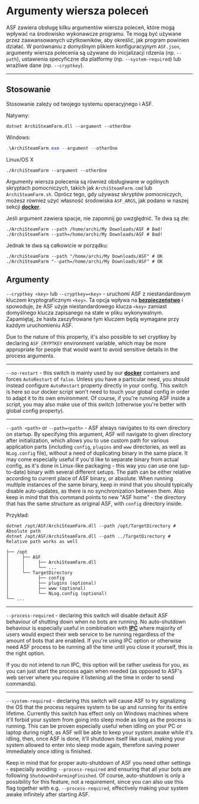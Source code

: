 # Argumenty wiersza poleceń

ASF zawiera obsługę kilku argumentów wiersza poleceń, które mogą wpływać na środowisko wykonawcze programu. Te mogą być używane przez zaawansowanych użytkowników, aby określić, jak program powinien działać. W porównaniu z domyślnym plikiem konfiguracyjnym `ASF.json`, argumenty wiersza polecenia są używane do inicjalizacji rdzenia (np. `--path`), ustawienia specyficzne dla platformy (np. `--system-required`) lub wrażliwe dane (np. `--cryptkey`).

* * *

## Stosowanie

Stosowanie zależy od twojego systemu operacyjnego i ASF.

Natywny:

```shell
dotnet ArchiSteamFarm.dll --argument --otherOne
```

Windows:

```powershell
.\ArchiSteamFarm.exe --argument --otherOne
```

Linux/OS X

```shell
./ArchiSteamFarm --argument --otherOne
```

Argumenty wiersza polecenia są również obsługiwane w ogólnych skryptach pomocniczych, takich jak `ArchiSteamFarm.cmd` lub `ArchiSteamFarm.sh`. Oprócz tego, gdy używasz skryptów pomocniczych, możesz również użyć własność środowiska `ASF_ARGS`, jak podano w naszej sekcji **[docker](https://github.com/JustArchiNET/ArchiSteamFarm/wiki/Docker#command-line-arguments)**.

Jeśli argument zawiera spacje, nie zapomnij go uwzględnić. Te dwa są złe:

```shell
./ArchiSteamFarm --path /home/archi/My Downloads/ASF # Bad!
./ArchiSteamFarm --path=/home/archi/My Downloads/ASF # Bad!
```

Jednak te dwa są całkowicie w porządku:

```shell
./ArchiSteamFarm --path "/home/archi/My Downloads/ASF" # OK
./ArchiSteamFarm "--path=/home/archi/My Downloads/ASF" # OK
```

## Argumenty

`--cryptkey <key>` lub `--cryptkey=<key>` - uruchomi ASF z niestandardowym kluczem kryptograficznym `<key>`. Ta opcja wpływa na **[bezpieczeństwo](https://github.com/JustArchiNET/ArchiSteamFarm/wiki/Security)** i spowoduje, że ASF użyje niestandardowego klucza `<key>` zamiast domyślnego klucza zapisanego na stałe w pliku wykonywalnym. Zapamiętaj, że hasła zaszyfrowane tym kluczem będą wymagane przy każdym uruchomieniu ASF.

Due to the nature of this property, it's also possible to set cryptkey by declaring `ASF_CRYPTKEY` environment variable, which may be more appropriate for people that would want to avoid sensitive details in the process arguments.

* * *

`--no-restart` - this switch is mainly used by our **[docker](https://github.com/JustArchiNET/ArchiSteamFarm/wiki/Docker)** containers and forces `AutoRestart` of `false`. Unless you have a particular need, you should instead configure `AutoRestart` property directly in your config. This switch is here so our docker script won't need to touch your global config in order to adapt it to its own environment. Of course, if you're running ASF inside a script, you may also make use of this switch (otherwise you're better with global config property).

* * *

`--path <path>` or `--path=<path>` - ASF always navigates to its own directory on startup. By specifying this argument, ASF will navigate to given directory after initialization, which allows you to use custom path for various application parts (including `config`, `plugins` and `www` directories, as well as `NLog.config` file), without a need of duplicating binary in the same place. It may come especially useful if you'd like to separate binary from actual config, as it's done in Linux-like packaging - this way you can use one (up-to-date) binary with several different setups. The path can be either relative according to current place of ASF binary, or absolute. When running multiple instances of the same binary, keep in mind that you should typically disable auto-updates, as there is no synchronization between them. Also keep in mind that this command points to new "ASF home" - the directory that has the same structure as original ASF, with `config` directory inside.

Przykład:

```shell
dotnet /opt/ASF/ArchiSteamFarm.dll --path /opt/TargetDirectory # Absolute path
dotnet /opt/ASF/ArchiSteamFarm.dll --path ../TargetDirectory # Relative path works as well
```

    ├── /opt
    │     ├── ASF
    │     │     ├── ArchiSteamFarm.dll
    │     │     └── ...
    │     └── TargetDirectory
    │           ├── config
    │           ├── plugins (optional)
    │           ├── www (optional)
    │           └── NLog.config (optional)
    └── ...
    

* * *

`--process-required` - declaring this switch will disable default ASF behaviour of shutting down when no bots are running. No auto-shutdown behaviour is especially useful in combination with **[IPC](https://github.com/JustArchiNET/ArchiSteamFarm/wiki/IPC)** where majority of users would expect their web service to be running regardless of the amount of bots that are enabled. If you're using IPC option or otherwise need ASF process to be running all the time until you close it yourself, this is the right option.

If you do not intend to run IPC, this option will be rather useless for you, as you can just start the process again when needed (as opposed to ASF's web server where you require it listening all the time in order to send commands).

* * *

`--system-required` - declaring this switch will cause ASF to try signalizing the OS that the process requires system to be up and running for its entire lifetime. Currently this switch has effect only on Windows machines where it'll forbid your system from going into sleep mode as long as the process is running. This can be proven especially useful when idling on your PC or laptop during night, as ASF will be able to keep your system awake while it's idling, then, once ASF is done, it'll shutdown itself like usual, making your system allowed to enter into sleep mode again, therefore saving power immediately once idling is finished.

Keep in mind that for proper auto-shutdown of ASF you need other settings - especially avoiding `--process-required` and ensuring that all your bots are following `ShutdownOnFarmingFinished`. Of course, auto-shutdown is only a possibility for this feature, not a requirement, since you can also use this flag together with e.g. `--process-required`, effectively making your system awake infinitely after starting ASF.